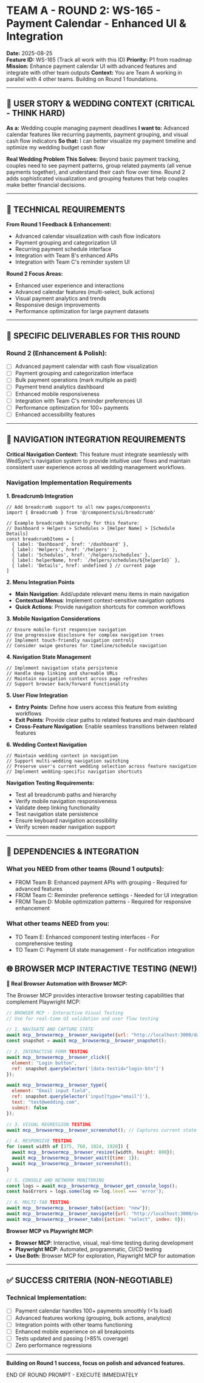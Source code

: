 # TEAM A - ROUND 2: WS-165 - Payment Calendar - Enhanced UI & Integration

**Date:** 2025-08-25  
**Feature ID:** WS-165 (Track all work with this ID)
**Priority:** P1 from roadmap  
**Mission:** Enhance payment calendar UI with advanced features and integrate with other team outputs
**Context:** You are Team A working in parallel with 4 other teams. Building on Round 1 foundations.

---

## 🎯 USER STORY & WEDDING CONTEXT (CRITICAL - THINK HARD)

**As a:** Wedding couple managing payment deadlines
**I want to:** Advanced calendar features like recurring payments, payment grouping, and visual cash flow indicators
**So that:** I can better visualize my payment timeline and optimize my wedding budget cash flow

**Real Wedding Problem This Solves:**
Beyond basic payment tracking, couples need to see payment patterns, group related payments (all venue payments together), and understand their cash flow over time. Round 2 adds sophisticated visualization and grouping features that help couples make better financial decisions.

---

## 🎯 TECHNICAL REQUIREMENTS

**From Round 1 Feedback & Enhancement:**
- Advanced calendar visualization with cash flow indicators
- Payment grouping and categorization UI
- Recurring payment schedule interface
- Integration with Team B's enhanced APIs
- Integration with Team C's reminder system UI

**Round 2 Focus Areas:**
- Enhanced user experience and interactions
- Advanced calendar features (multi-select, bulk actions)
- Visual payment analytics and trends
- Responsive design improvements
- Performance optimization for large payment datasets

---

## 🎯 SPECIFIC DELIVERABLES FOR THIS ROUND

### Round 2 (Enhancement & Polish):
- [ ] Advanced payment calendar with cash flow visualization
- [ ] Payment grouping and categorization interface
- [ ] Bulk payment operations (mark multiple as paid)
- [ ] Payment trend analytics dashboard
- [ ] Enhanced mobile responsiveness
- [ ] Integration with Team C's reminder preferences UI
- [ ] Performance optimization for 100+ payments
- [ ] Enhanced accessibility features

---

## 🧭 NAVIGATION INTEGRATION REQUIREMENTS

**Critical Navigation Context:**
This feature must integrate seamlessly with WedSync's navigation system to provide intuitive user flows and maintain consistent user experience across all wedding management workflows.

### Navigation Implementation Requirements

**1. Breadcrumb Integration**
```tsx
// Add breadcrumb support to all new pages/components
import { Breadcrumb } from '@/components/ui/breadcrumb'

// Example breadcrumb hierarchy for this feature:
// Dashboard > Helpers > Schedules > [Helper Name] > [Schedule Details]
const breadcrumbItems = [
  { label: 'Dashboard', href: '/dashboard' },
  { label: 'Helpers', href: '/helpers' },
  { label: 'Schedules', href: '/helpers/schedules' },
  { label: helperName, href: `/helpers/schedules/${helperId}` },
  { label: 'Details', href: undefined } // current page
]
```

**2. Menu Integration Points**
- **Main Navigation**: Add/update relevant menu items in main navigation
- **Contextual Menus**: Implement context-sensitive navigation options
- **Quick Actions**: Provide navigation shortcuts for common workflows

**3. Mobile Navigation Considerations**
```tsx
// Ensure mobile-first responsive navigation
// Use progressive disclosure for complex navigation trees
// Implement touch-friendly navigation controls
// Consider swipe gestures for timeline/schedule navigation
```

**4. Navigation State Management**
```tsx
// Implement navigation state persistence
// Handle deep linking and shareable URLs
// Maintain navigation context across page refreshes
// Support browser back/forward functionality
```

**5. User Flow Integration**
- **Entry Points**: Define how users access this feature from existing workflows
- **Exit Points**: Provide clear paths to related features and main dashboard
- **Cross-Feature Navigation**: Enable seamless transitions between related features

**6. Wedding Context Navigation**
```tsx
// Maintain wedding context in navigation
// Support multi-wedding navigation switching
// Preserve user's current wedding selection across feature navigation
// Implement wedding-specific navigation shortcuts
```

**Navigation Testing Requirements:**
- Test all breadcrumb paths and hierarchy
- Verify mobile navigation responsiveness
- Validate deep linking functionality
- Test navigation state persistence
- Ensure keyboard navigation accessibility
- Verify screen reader navigation support

---

## 🔗 DEPENDENCIES & INTEGRATION

### What you NEED from other teams (Round 1 outputs):
- FROM Team B: Enhanced payment APIs with grouping - Required for advanced features
- FROM Team C: Reminder preference settings - Needed for UI integration
- FROM Team D: Mobile optimization patterns - Required for responsive enhancement

### What other teams NEED from you:
- TO Team E: Enhanced component testing interfaces - For comprehensive testing
- TO Team C: Payment UI state management - For notification integration


## 🌐 BROWSER MCP INTERACTIVE TESTING (NEW!)

**🚀 Real Browser Automation with Browser MCP:**

The Browser MCP provides interactive browser testing capabilities that complement Playwright MCP:

```javascript
// BROWSER MCP - Interactive Visual Testing
// Use for real-time UI validation and user flow testing

// 1. NAVIGATE AND CAPTURE STATE
await mcp__browsermcp__browser_navigate({url: "http://localhost:3000/dashboard"});
const snapshot = await mcp__browsermcp__browser_snapshot();

// 2. INTERACTIVE FORM TESTING
await mcp__browsermcp__browser_click({
  element: "Login button",
  ref: snapshot.querySelector('[data-testid="login-btn"]')
});

await mcp__browsermcp__browser_type({
  element: "Email input field", 
  ref: snapshot.querySelector('input[type="email"]'),
  text: "test@wedding.com",
  submit: false
});

// 3. VISUAL REGRESSION TESTING
await mcp__browsermcp__browser_screenshot(); // Captures current state

// 4. RESPONSIVE TESTING
for (const width of [375, 768, 1024, 1920]) {
  await mcp__browsermcp__browser_resize({width, height: 800});
  await mcp__browsermcp__browser_wait({time: 1});
  await mcp__browsermcp__browser_screenshot();
}

// 5. CONSOLE AND NETWORK MONITORING
const logs = await mcp__browsermcp__browser_get_console_logs();
const hasErrors = logs.some(log => log.level === 'error');

// 6. MULTI-TAB TESTING
await mcp__browsermcp__browser_tabs({action: "new"});
await mcp__browsermcp__browser_navigate({url: "http://localhost:3000/settings"});
await mcp__browsermcp__browser_tabs({action: "select", index: 0});
```

**Browser MCP vs Playwright MCP:**
- **Browser MCP**: Interactive, visual, real-time testing during development
- **Playwright MCP**: Automated, programmatic, CI/CD testing
- **Use Both**: Browser MCP for exploration, Playwright MCP for automation


---

## ✅ SUCCESS CRITERIA (NON-NEGOTIABLE)

### Technical Implementation:
- [ ] Payment calendar handles 100+ payments smoothly (<1s load)
- [ ] Advanced features working (grouping, bulk actions, analytics)
- [ ] Integration points with other teams functioning
- [ ] Enhanced mobile experience on all breakpoints
- [ ] Tests updated and passing (>85% coverage)
- [ ] Zero performance regressions

---

**Building on Round 1 success, focus on polish and advanced features.**

END OF ROUND PROMPT - EXECUTE IMMEDIATELY